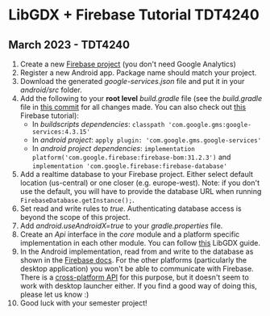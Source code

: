 # LibGDX + Firebase Tutorial TDT4240

## March 2023 - TDT4240

1. Create a new [Firebase project](https://console.firebase.google.com/u/0/) (you don't need Google Analytics)
2. Register a new Android app. Package name should match your project.
3. Download the generated _google-services.json_ file and put it in your _android/src_ folder.
4. Add the following to your **root level** _build.gradle_ file (see the _build.gradle_ file in [this commit](https://github.com/AndreasWintherMoen/libgdx-firebase-tutorial/commit/8427ca09a0468582037acfdea24d18bf76866d00#diff-49a96e7eea8a94af862798a45174e6ac43eb4f8b4bd40759b5da63ba31ec3ef7) for all changes made. You can also check out [this](https://firebase.google.com/docs/database/android/start#java) Firebase tutorial):
   - In _buildscripts dependencies_: `classpath 'com.google.gms:google-services:4.3.15'`
   - In _android project_: `apply plugin: 'com.google.gms.google-services'`
   - In _android project dependencies_: `implementation platform('com.google.firebase:firebase-bom:31.2.3')` and `implementation 'com.google.firebase:firebase-database'`
5. Add a realtime database to your Firebase project. Either select default location (us-central) or one closer (e.g. europe-west). Note: if you don't use the default, you will have to provide the database URL when running `FirebaseDatabase.getInstance();`.
6. Set read and write rules to _true_. Authenticating database access is beyond the scope of this project.
7. Add _android.useAndroidX=true_ to your _gradle.properties_ file.
8. Create an _Api_ interface in the _core_ module and a platform specific implementation in each other module. You can follow [this](https://libgdx.com/wiki/app/interfacing-with-platform-specific-code) LibGDX guide.
9. In the Android implementation, read from and write to the database as shown in the [Firebase docs](https://firebase.google.com/docs/database/android/start#java). For the other platforms (particularly the desktop application) you won't be able to communicate with Firebase. There is a [cross-platform API](https://github.com/mk-5/gdx-fireapp) for this purpose, but it doesn't seem to work with desktop launcher either. If you find a good way of doing this, please let us know :)
10. Good luck with your semester project!
